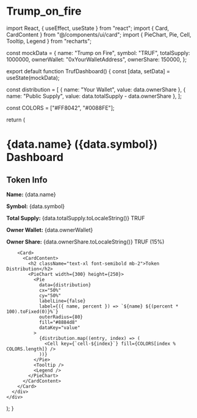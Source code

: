 # Trump_on_fire
import React, { useEffect, useState } from "react";
import { Card, CardContent } from "@/components/ui/card";
import { PieChart, Pie, Cell, Tooltip, Legend } from "recharts";

const mockData = {
  name: "Trump on Fire",
  symbol: "TRUF",
  totalSupply: 1000000,
  ownerWallet: "0xYourWalletAddress",
  ownerShare: 150000,
};

export default function TrufDashboard() {
  const [data, setData] = useState(mockData);

  const distribution = [
    { name: "Your Wallet", value: data.ownerShare },
    { name: "Public Supply", value: data.totalSupply - data.ownerShare },
  ];

  const COLORS = ["#FF8042", "#0088FE"];

  return (
    <div className="p-6 max-w-4xl mx-auto">
      <h1 className="text-3xl font-bold mb-4 text-center">{data.name} ({data.symbol}) Dashboard</h1>
      <div className="grid grid-cols-1 md:grid-cols-2 gap-4">
        <Card>
          <CardContent>
            <h2 className="text-xl font-semibold mb-2">Token Info</h2>
            <p><strong>Name:</strong> {data.name}</p>
            <p><strong>Symbol:</strong> {data.symbol}</p>
            <p><strong>Total Supply:</strong> {data.totalSupply.toLocaleString()} TRUF</p>
            <p><strong>Owner Wallet:</strong> {data.ownerWallet}</p>
            <p><strong>Owner Share:</strong> {data.ownerShare.toLocaleString()} TRUF (15%)</p>
          </CardContent>
        </Card>

        <Card>
          <CardContent>
            <h2 className="text-xl font-semibold mb-2">Token Distribution</h2>
            <PieChart width={300} height={250}>
              <Pie
                data={distribution}
                cx="50%"
                cy="50%"
                labelLine={false}
                label={({ name, percent }) => `${name} ${(percent * 100).toFixed(0)}%`}
                outerRadius={80}
                fill="#8884d8"
                dataKey="value"
              >
                {distribution.map((entry, index) => (
                  <Cell key={`cell-${index}`} fill={COLORS[index % COLORS.length]} />
                ))}
              </Pie>
              <Tooltip />
              <Legend />
            </PieChart>
          </CardContent>
        </Card>
      </div>
    </div>
  );
}
